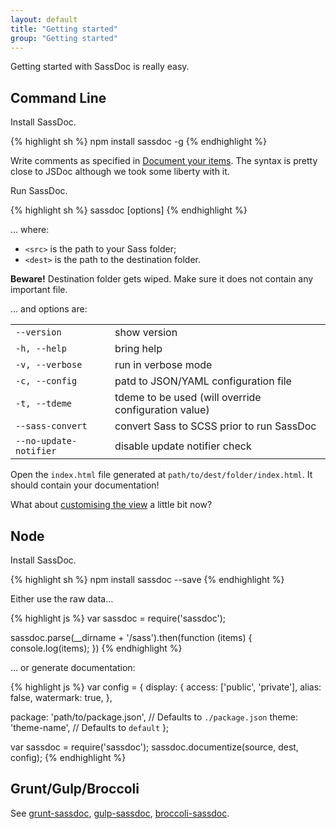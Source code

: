```yaml
---
layout: default
title: "Getting started"
group: "Getting started"
---
```


Getting started with SassDoc is really easy.

## Command Line

<div class="counter-steps">
<p class="counter-step">Install SassDoc.</p>

{% highlight sh %}
npm install sassdoc -g
{% endhighlight %}

<p class="counter-step">Write comments as specified in <a href="/documenting-your-items/">Document your items</a>. The syntax is pretty close to JSDoc although we took some liberty with it.</p>

<p class="counter-step">Run SassDoc.</p>

{% highlight sh %}
sassdoc <src> <dest> [options]
{% endhighlight %}

<p>... where:</p>

<ul>
<li><code>&lt;src&gt;</code> is the path to your Sass folder;</li>
<li><code>&lt;dest&gt;</code> is the path to the destination folder.</li>
</ul>

<div class="note  note--warning">
<p><strong>Beware!</strong> Destination folder gets wiped. Make sure it does not contain any important file.</p>
</div>

<p>... and options are:</p>

<table>
  <tbody>
    <tr>
      <td><code>--version</code></td>
      <td>show version</td>
    </tr>
    <tr>
      <td><code>-h, --help</code></td>
      <td>bring help</td>
    </tr>
    <tr>
      <td><code>-v, --verbose</code></td>
      <td>run in verbose mode</td>
    </tr>
    <tr>
      <td><code>-c, --config</code></td>
      <td>patd to JSON/YAML configuration file</td>
    </tr>
    <tr>
      <td><code>-t, --tdeme</code></td>
      <td>tdeme to be used (will override configuration value)</td>
    </tr>
    <tr>
      <td><code>--sass-convert</code></td>
      <td>convert Sass to SCSS prior to run SassDoc</td>
    </tr>
    <tr>
      <td><code>--no-update-notifier</code></td>
      <td>disable update notifier check</td>
    </tr>
  </tbody>
</table>

<p class="counter-step">Open the <code>index.html</code> file generated at <code>path/to/dest/folder/index.html</code>. It should contain your documentation!</p>

<p class="counter-step">What about <a href="/customising-the-view/">customising the view</a> a little bit now?</p>
</div>

## Node

<div class="counter-steps">
<p class="counter-step">Install SassDoc.</p>

{% highlight sh %}
npm install sassdoc --save
{% endhighlight %}

<p class="counter-step">Either use the raw data...</p>

{% highlight js %}
var sassdoc = require('sassdoc');

sassdoc.parse(__dirname + '/sass').then(function (items) {
  console.log(items);
})
{% endhighlight %}

<p class="counter-step">... or generate documentation:</p>

{% highlight js %}
var config = {
  display: {
    access: ['public', 'private'],
    alias: false,
    watermark: true,
  },

  package: 'path/to/package.json', // Defaults to `./package.json`
  theme: 'theme-name', // Defaults to `default`
};

var sassdoc = require('sassdoc');
sassdoc.documentize(source, dest, config);
{% endhighlight %}
</div>

## Grunt/Gulp/Broccoli

See [grunt-sassdoc](https://github.com/SassDoc/grunt-sassdoc),
[gulp-sassdoc](https://github.com/SassDoc/gulp-sassdoc),
[broccoli-sassdoc](https://github.com/SassDoc/broccoli-sassdoc).
